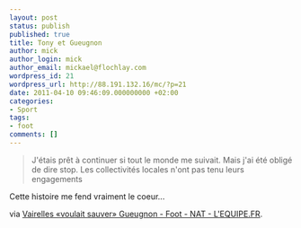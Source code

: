 ```yaml
---
layout: post
status: publish
published: true
title: Tony et Gueugnon
author: mick
author_login: mick
author_email: mickael@flochlay.com
wordpress_id: 21
wordpress_url: http://88.191.132.16/mc/?p=21
date: 2011-04-10 09:46:09.000000000 +02:00
categories:
- Sport
tags:
- foot
comments: []
---
```

<blockquote>J'étais prêt à continuer si tout le monde me suivait. Mais j'ai été obligé de dire stop. Les collectivités locales n'ont pas tenu leurs engagements</blockquote>
Cette histoire me fend vraiment le coeur...

via <a href="http://www.lequipe.fr/Football/20110409_100046_vairelles-voulait-sauver-gueugnon.html">Vairelles «voulait sauver» Gueugnon - Foot - NAT - L'EQUIPE.FR</a>.
